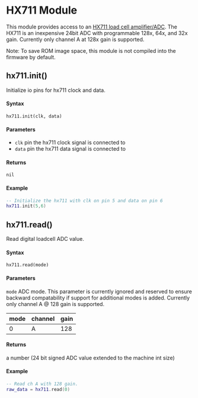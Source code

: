 # HX711 Module

This module provides access to an [HX711 load cell amplifier/ADC](https://learn.sparkfun.com/tutorials/load-cell-amplifier-hx711-breakout-hookup-guide). The HX711 is an inexpensive 24bit ADC with programmable 128x, 64x, and 32x gain. Currently only channel A at 128x gain is supported.

Note: To save ROM image space, this module is not compiled into the firmware by default.

## hx711.init()

Initialize io pins for hx711 clock and data.

#### Syntax
`hx711.init(clk, data)`

#### Parameters
- `clk` pin the hx711 clock signal is connected to
- `data` pin the hx711 data signal is connected to

#### Returns
`nil`

#### Example
```lua
-- Initialize the hx711 with clk on pin 5 and data on pin 6
hx711.init(5,6)
```

## hx711.read()

Read digital loadcell ADC value.

#### Syntax
`hx711.read(mode)`

#### Parameters
`mode` ADC mode.  This parameter is currently ignored and reserved to ensure backward compatability if support for additional modes is added. Currently only channel A @ 128 gain is supported.

|mode | channel | gain |
|-----|---------|------|
| 0   | A       | 128  |

#### Returns
a number (24 bit signed ADC value extended to the machine int size)

#### Example
```lua
-- Read ch A with 128 gain.
raw_data = hx711.read(0)
```
